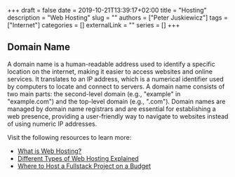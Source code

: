 +++ 
draft = false
date = 2019-10-21T13:39:17+02:00
title = "Hosting"
description = "Web Hosting"
slug = ""
authors = ["Peter Juskiewicz"]
tags = ["Internet"]
categories = []
externalLink = ""
series = []
+++

## Domain Name

A domain name is a human-readable address used to identify a specific location on the internet, making it easier to access websites and online services. It translates to an IP address, which is a numerical identifier used by computers to locate and connect to servers. A domain name consists of two main parts: the second-level domain (e.g., "example" in "example.com") and the top-level domain (e.g., ".com"). Domain names are managed by domain name registrars and are essential for establishing a web presence, providing a user-friendly way to navigate to websites instead of using numeric IP addresses.

Visit the following resources to learn more:

- [What is Web Hosting?](https://www.namecheap.com/hosting/what-is-web-hosting-definition/)
- [Different Types of Web Hosting Explained](https://www.youtube.com/watch?v=AXVZYzw8geg)
- [Where to Host a Fullstack Project on a Budget](https://www.youtube.com/watch?v=Kx_1NYYJS7Q)
